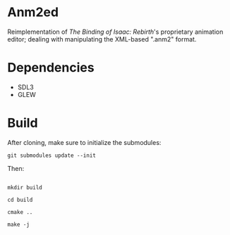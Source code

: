 # Anm2ed

Reimplementation of *The Binding of Isaac: Rebirth*'s proprietary animation editor; dealing with manipulating the XML-based ".anm2" format.

# Dependencies
- SDL3
- GLEW

# Build

After cloning, make sure to initialize the submodules:

```git submodules update --init```

Then:

```

mkdir build

cd build

cmake ..

make -j
```
